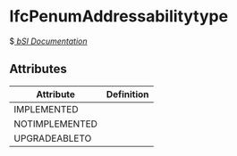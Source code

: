 IfcPenumAddressabilitytype
==========================
$[ _bSI
Documentation_](https://standards.buildingsmart.org/IFC/DEV/IFC4_2/FINAL/HTML/schema//pset/penum_addressabilitytype.htm)


Attributes
----------
| Attribute      | Definition   |
|----------------|--------------|
| IMPLEMENTED    |              |
| NOTIMPLEMENTED |              |
| UPGRADEABLETO  |              |
